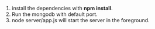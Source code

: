 1. install the dependencies with **npm install**.
2. Run the mongodb with default port.
3. node server/app.js will start the server in the foreground.